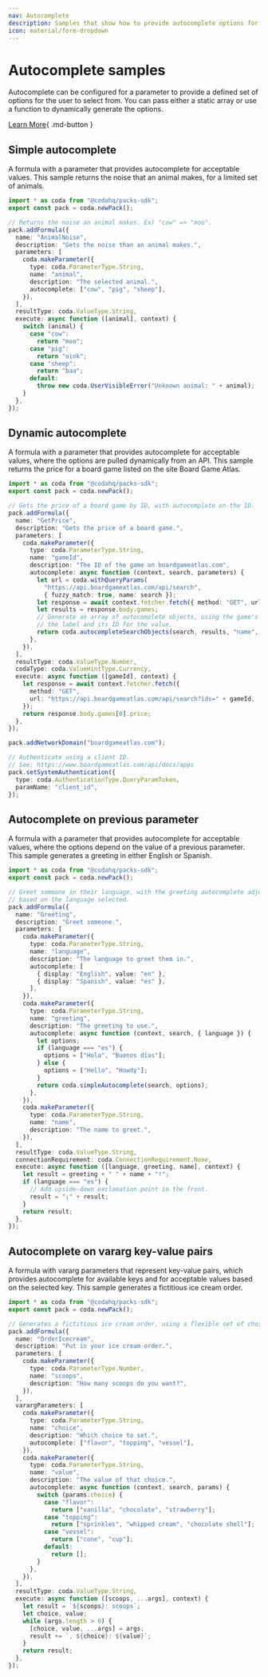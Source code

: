 ```yaml
---
nav: Autocomplete
description: Samples that show how to provide autocomplete options for a parameter.
icon: material/form-dropdown
---
```


# Autocomplete samples

Autocomplete can be configured for a parameter to provide a defined set of options for the user to select from. You can pass either a static array or use a function to dynamically generate the options.


[Learn More](../../../guides/basics/parameters/autocomplete){ .md-button }

## Simple autocomplete
A formula with a parameter that provides autocomplete for acceptable values. This sample returns the noise that an animal makes, for a limited set of animals.

```ts
import * as coda from "@codahq/packs-sdk";
export const pack = coda.newPack();

// Returns the noise an animal makes. Ex) "cow" => "moo".
pack.addFormula({
  name: "AnimalNoise",
  description: "Gets the noise than an animal makes.",
  parameters: [
    coda.makeParameter({
      type: coda.ParameterType.String,
      name: "animal",
      description: "The selected animal.",
      autocomplete: ["cow", "pig", "sheep"],
    }),
  ],
  resultType: coda.ValueType.String,
  execute: async function ([animal], context) {
    switch (animal) {
      case "cow":
        return "moo";
      case "pig":
        return "oink";
      case "sheep":
        return "baa";
      default:
        throw new coda.UserVisibleError("Unknown animal: " + animal);
    }
  },
});
```
## Dynamic autocomplete
A formula with a parameter that provides autocomplete for acceptable values, where the options are pulled dynamically from an API. This sample returns the price for a board game listed on the site Board Game Atlas.

```ts
import * as coda from "@codahq/packs-sdk";
export const pack = coda.newPack();

// Gets the price of a board game by ID, with autocomplete on the ID.
pack.addFormula({
  name: "GetPrice",
  description: "Gets the price of a board game.",
  parameters: [
    coda.makeParameter({
      type: coda.ParameterType.String,
      name: "gameId",
      description: "The ID of the game on boardgameatlas.com",
      autocomplete: async function (context, search, parameters) {
        let url = coda.withQueryParams(
          "https://api.boardgameatlas.com/api/search",
          { fuzzy_match: true, name: search });
        let response = await context.fetcher.fetch({ method: "GET", url: url });
        let results = response.body.games;
        // Generate an array of autocomplete objects, using the game's name as
        // the label and its ID for the value.
        return coda.autocompleteSearchObjects(search, results, "name", "id");
      },
    }),
  ],
  resultType: coda.ValueType.Number,
  codaType: coda.ValueHintType.Currency,
  execute: async function ([gameId], context) {
    let response = await context.fetcher.fetch({
      method: "GET",
      url: "https://api.boardgameatlas.com/api/search?ids=" + gameId,
    });
    return response.body.games[0].price;
  },
});

pack.addNetworkDomain("boardgameatlas.com");

// Authenticate using a client ID.
// See: https://www.boardgameatlas.com/api/docs/apps
pack.setSystemAuthentication({
  type: coda.AuthenticationType.QueryParamToken,
  paramName: "client_id",
});
```
## Autocomplete on previous parameter
A formula with a parameter that provides autocomplete for acceptable values, where the options depend on the value of a previous parameter. This sample generates a greeting in either English or Spanish.

```ts
import * as coda from "@codahq/packs-sdk";
export const pack = coda.newPack();

// Greet someone in their language, with the greeting autocomplete adjusting
// based on the language selected.
pack.addFormula({
  name: "Greeting",
  description: "Greet someone.",
  parameters: [
    coda.makeParameter({
      type: coda.ParameterType.String,
      name: "language",
      description: "The language to greet them in.",
      autocomplete: [
        { display: "English", value: "en" },
        { display: "Spanish", value: "es" },
      ],
    }),
    coda.makeParameter({
      type: coda.ParameterType.String,
      name: "greeting",
      description: "The greeting to use.",
      autocomplete: async function (context, search, { language }) {
        let options;
        if (language === "es") {
          options = ["Hola", "Buenos días"];
        } else {
          options = ["Hello", "Howdy"];
        }
        return coda.simpleAutocomplete(search, options);
      },
    }),
    coda.makeParameter({
      type: coda.ParameterType.String,
      name: "name",
      description: "The name to greet.",
    }),
  ],
  resultType: coda.ValueType.String,
  connectionRequirement: coda.ConnectionRequirement.None,
  execute: async function ([language, greeting, name], context) {
    let result = greeting + " " + name + "!";
    if (language === "es") {
      // Add upside-down exclamation point in the front.
      result = "¡" + result;
    }
    return result;
  },
});
```
## Autocomplete on vararg key-value pairs
A formula with vararg parameters that represent key-value pairs, which provides autocomplete for available keys and for acceptable values based on the selected key. This sample generates a fictitious ice cream order.

```ts
import * as coda from "@codahq/packs-sdk";
export const pack = coda.newPack();

// Generates a fictitious ice cream order, using a flexible set of choices.
pack.addFormula({
  name: "OrderIcecream",
  description: "Put in your ice cream order.",
  parameters: [
    coda.makeParameter({
      type: coda.ParameterType.Number,
      name: "scoops",
      description: "How many scoops do you want?",
    }),
  ],
  varargParameters: [
    coda.makeParameter({
      type: coda.ParameterType.String,
      name: "choice",
      description: "Which choice to set.",
      autocomplete: ["flavor", "topping", "vessel"],
    }),
    coda.makeParameter({
      type: coda.ParameterType.String,
      name: "value",
      description: "The value of that choice.",
      autocomplete: async function (context, search, params) {
        switch (params.choice) {
          case "flavor":
            return ["vanilla", "chocolate", "strawberry"];
          case "topping":
            return ["sprinkles", "whipped cream", "chocolate shell"];
          case "vessel":
            return ["cone", "cup"];
          default:
            return [];
        }
      },
    }),
  ],
  resultType: coda.ValueType.String,
  execute: async function ([scoops, ...args], context) {
    let result = `${scoops}: scoops`;
    let choice, value;
    while (args.length > 0) {
      [choice, value, ...args] = args;
      result += `, ${choice}: ${value}`;
    }
    return result;
  },
});
```

